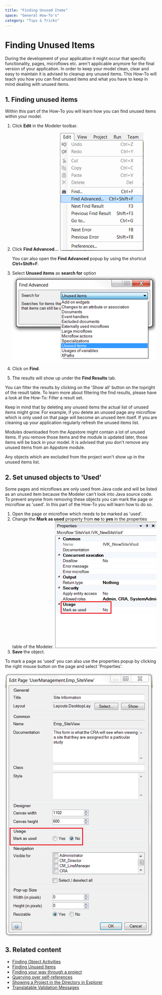 ```yaml
---
title: "Finding Unused Items"
space: "General How-To's"
category: "Tips & Tricks"
---
```

# Finding Unused Items

During the development of your application it might occur that specific functionality, pages, microflows etc. aren't applicable anymore for the final version of your application. In order to keep your model clean, clear and easy to maintain it is advised to cleanup any unused items. This How-To will teach you how you can find unused items and what you have to keep in mind dealing with unused items.

## 1\. Finding unused items

Within this part of the How-To you will learn how you can find unused items within your model.

1.  Click **Edit** in the Modeler toolbar.
2. Click **Find Advanced...**
    ![](attachments/18448720/18581611.png)

    You can also open the **Find Advanced** popup by using the shortcut **Ctrl+Shift+F**.

3. Select **Unused items** as **search for** option
    ![](attachments/18448720/18581609.png)
4.  Click on **Find**.
5.  The results will show up under the **Find Results** tab.

You can filter the results by clicking on the 'Show all' button on the topright of the result table. To learn more about filtering the find results, please have a look at the How-To: Filter a result set.

Keep in mind that by deleting any unused items the actual list of unused items might grow. For example, if you delete an unused page any microflow which is only used on that page will become an unused item itself. If you are cleaning up your application regularly refresh the unused items list.

Modules downloaded from the Appstore might contain a lot of unused items. If you remove those items and the module is updated later, those items will be back in your model. It is advised that you don't remove any unused items from an Appstore module.

Any objects which are excluded from the project won't show up in the unused items list.

## 2\. Set unused objects to 'Used' 

Some pages and microflows are only used from Java code and will be listed as an unused item because the Modeler can't look into Java source code. To prevent anyone from removing these objects you can mark the page or microflow as 'used'. In this part of the How-To you will learn how to do so.

1.  Open the page or microflow which needs to be marked as 'used'.
2.  Change the **Mark as used** property from **no** to **yes** in the properties table of the Modeler.
    ![](attachments/18448720/18581608.png)
3.  **Save** the object.

To mark a page as 'used' you can also use the properties popup by clicking the right mouse button on the page and select 'Properties'.

![](attachments/18448720/18581607.png)

## 3\. Related content

*   [Finding Object Activities](finding-object-activities)
*   [Finding Unused Items](finding-unused-items)
*   [Finding your way through a project](finding-your-way-through-a-project)
*   [Querying over self-references](querying-over-self-references)
*   [Showing a Project in the Directory in Explorer](showing-a-project-in-the-directory-in-explorer)
*   [Translatable Validation Messages](translatable-validation-messages)
